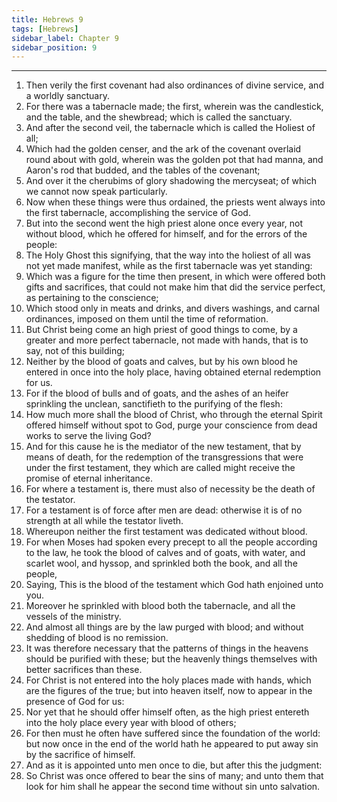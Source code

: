 ```yaml
---
title: Hebrews 9
tags: [Hebrews]
sidebar_label: Chapter 9
sidebar_position: 9
---
```


---
1. Then verily the first covenant had also ordinances of divine service, and a worldly sanctuary.
2. For there was a tabernacle made; the first, wherein was the candlestick, and the table, and the shewbread; which is called the sanctuary.
3. And after the second veil, the tabernacle which is called the Holiest of all;
4. Which had the golden censer, and the ark of the covenant overlaid round about with gold, wherein was the golden pot that had manna, and Aaron's rod that budded, and the tables of the covenant;
5. And over it the cherubims of glory shadowing the mercyseat; of which we cannot now speak particularly.
6. Now when these things were thus ordained, the priests went always into the first tabernacle, accomplishing the service of God.
7. But into the second went the high priest alone once every year, not without blood, which he offered for himself, and for the errors of the people:
8. The Holy Ghost this signifying, that the way into the holiest of all was not yet made manifest, while as the first tabernacle was yet standing:
9. Which was a figure for the time then present, in which were offered both gifts and sacrifices, that could not make him that did the service perfect, as pertaining to the conscience;
10. Which stood only in meats and drinks, and divers washings, and carnal ordinances, imposed on them until the time of reformation.
11. But Christ being come an high priest of good things to come, by a greater and more perfect tabernacle, not made with hands, that is to say, not of this building;
12. Neither by the blood of goats and calves, but by his own blood he entered in once into the holy place, having obtained eternal redemption for us.
13. For if the blood of bulls and of goats, and the ashes of an heifer sprinkling the unclean, sanctifieth to the purifying of the flesh:
14. How much more shall the blood of Christ, who through the eternal Spirit offered himself without spot to God, purge your conscience from dead works to serve the living God?
15. And for this cause he is the mediator of the new testament, that by means of death, for the redemption of the transgressions that were under the first testament, they which are called might receive the promise of eternal inheritance.
16. For where a testament is, there must also of necessity be the death of the testator.
17. For a testament is of force after men are dead: otherwise it is of no strength at all while the testator liveth.
18. Whereupon neither the first testament was dedicated without blood.
19. For when Moses had spoken every precept to all the people according to the law, he took the blood of calves and of goats, with water, and scarlet wool, and hyssop, and sprinkled both the book, and all the people,
20. Saying, This is the blood of the testament which God hath enjoined unto you.
21. Moreover he sprinkled with blood both the tabernacle, and all the vessels of the ministry.
22. And almost all things are by the law purged with blood; and without shedding of blood is no remission.
23. It was therefore necessary that the patterns of things in the heavens should be purified with these; but the heavenly things themselves with better sacrifices than these.
24. For Christ is not entered into the holy places made with hands, which are the figures of the true; but into heaven itself, now to appear in the presence of God for us:
25. Nor yet that he should offer himself often, as the high priest entereth into the holy place every year with blood of others;
26. For then must he often have suffered since the foundation of the world: but now once in the end of the world hath he appeared to put away sin by the sacrifice of himself.
27. And as it is appointed unto men once to die, but after this the judgment:
28. So Christ was once offered to bear the sins of many; and unto them that look for him shall he appear the second time without sin unto salvation.